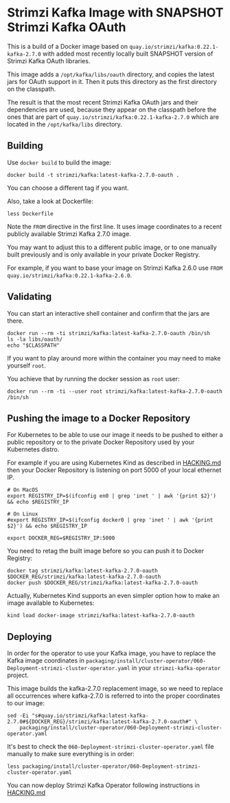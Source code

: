 Strimzi Kafka Image with SNAPSHOT Strimzi Kafka OAuth
=====================================================

This is a build of a Docker image based on `quay.io/strimzi/kafka:0.22.1-kafka-2.7.0` with added most recently locally built SNAPSHOT version of Strimzi Kafka OAuth libraries.

This image adds a `/opt/kafka/libs/oauth` directory, and copies the latest jars for OAuth support in it.
Then it puts this directory as the first directory on the classpath.

The result is that the most recent Strimzi Kafka OAuth jars and their dependencies are used, because they appear on the classpath before the ones that are part of `quay.io/strimzi/kafka:0.22.1-kafka-2.7.0` which are located in the `/opt/kafka/libs` directory.


Building
--------

Use `docker build` to build the image:

    docker build -t strimzi/kafka:latest-kafka-2.7.0-oauth .

You can choose a different tag if you want.

Also, take a look at Dockerfile:

    less Dockerfile
    
Note the `FROM` directive in the first line. It uses image coordinates to a recent publicly available Strimzi Kafka 2.7.0 image.

You may want to adjust this to a different public image, or to one manually built previously and is only available in your private Docker Registry.

For example, if you want to base your image on Strimzi Kafka 2.6.0 use `FROM quay.io/strimzi/kafka:0.22.1-kafka-2.6.0`.


Validating
----------

You can start an interactive shell container and confirm that the jars are there.

    docker run --rm -ti strimzi/kafka:latest-kafka-2.7.0-oauth /bin/sh
    ls -la libs/oauth/
    echo "$CLASSPATH"
    
If you want to play around more within the container you may need to make yourself `root`.

You achieve that by running the docker session as `root` user:

    docker run --rm -ti --user root strimzi/kafka:latest-kafka-2.7.0-oauth /bin/sh



Pushing the image to a Docker Repository
--------------------------------------

For Kubernetes to be able to use our image it needs to be pushed to either a public repository or to the private Docker Repository used by your Kubernetes distro.

For example if you are using Kubernetes Kind as described in [HACKING.md](../../../HACKING.md) then your Docker Repository is listening on port 5000 of your local ethernet IP.

    # On MacOS
    export REGISTRY_IP=$(ifconfig en0 | grep 'inet ' | awk '{print $2}') && echo $REGISTRY_IP 

    # On Linux
    #export REGISTRY_IP=$(ifconfig docker0 | grep 'inet ' | awk '{print $2}') && echo $REGISTRY_IP 

    export DOCKER_REG=$REGISTRY_IP:5000
    
You need to retag the built image before so you can push it to Docker Registry:

    docker tag strimzi/kafka:latest-kafka-2.7.0-oauth $DOCKER_REG/strimzi/kafka:latest-kafka-2.7.0-oauth
    docker push $DOCKER_REG/strimzi/kafka:latest-kafka-2.7.0-oauth

Actually, Kubernetes Kind supports an even simpler option how to make an image available to Kubernetes:

    kind load docker-image strimzi/kafka:latest-kafka-2.7.0-oauth 

Deploying
---------

In order for the operator to use your Kafka image, you have to replace the Kafka image coordinates in `packaging/install/cluster-operator/060-Deployment-strimzi-cluster-operator.yaml` in your `strimzi-kafka-operator` project.

This image builds the kafka-2.7.0 replacement image, so we need to replace all occurrences where kafka-2.7.0 is referred to into the proper coordinates to our image:

    sed -Ei "s#quay.io/strimzi/kafka:latest-kafka-2.7.0#${DOCKER_REG}/strimzi/kafka:latest-kafka-2.7.0-oauth#" \
        packaging/install/cluster-operator/060-Deployment-strimzi-cluster-operator.yaml


It's best to check the `060-Deployment-strimzi-cluster-operator.yaml` file manually to make sure everything is in order:

    less packaging/install/cluster-operator/060-Deployment-strimzi-cluster-operator.yaml


You can now deploy Strimzi Kafka Operator following instructions in [HACKING.md](../../../HACKING.md)

